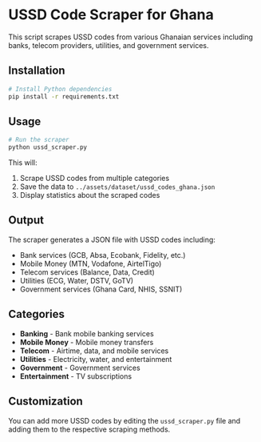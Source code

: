 # USSD Code Scraper for Ghana

This script scrapes USSD codes from various Ghanaian services including banks, telecom providers, utilities, and government services.

## Installation

```bash
# Install Python dependencies
pip install -r requirements.txt
```

## Usage

```bash
# Run the scraper
python ussd_scraper.py
```

This will:
1. Scrape USSD codes from multiple categories
2. Save the data to `../assets/dataset/ussd_codes_ghana.json`
3. Display statistics about the scraped codes

## Output

The scraper generates a JSON file with USSD codes including:
- Bank services (GCB, Absa, Ecobank, Fidelity, etc.)
- Mobile Money (MTN, Vodafone, AirtelTigo)
- Telecom services (Balance, Data, Credit)
- Utilities (ECG, Water, DSTV, GoTV)
- Government services (Ghana Card, NHIS, SSNIT)

## Categories

- **Banking** - Bank mobile banking services
- **Mobile Money** - Mobile money transfers
- **Telecom** - Airtime, data, and mobile services
- **Utilities** - Electricity, water, and entertainment
- **Government** - Government services
- **Entertainment** - TV subscriptions

## Customization

You can add more USSD codes by editing the `ussd_scraper.py` file and adding them to the respective scraping methods.


